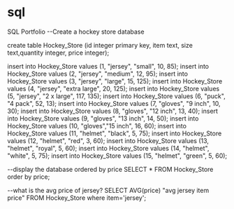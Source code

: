 # sql
SQL Portfolio
--Create a hockey store database

create table Hockey_Store (id integer primary key, item text, size text,quantity integer, price integer);

insert into Hockey_Store values (1, "jersey", "small", 10, 85);
insert into Hockey_Store values (2, "jersey", "medium", 12, 95);
insert into Hockey_Store values (3, "jersey", "large", 15, 125);
insert into Hockey_Store values (4, "jersey", "extra large", 20, 125);
insert into Hockey_Store values (5, "jersey", "2 x large", 117, 135);
insert into Hockey_Store values (6, "puck", "4 pack", 52, 13);
insert into Hockey_Store values (7, "gloves", "9 inch", 10, 30);
insert into Hockey_Store values (8, "gloves", "12 inch", 13, 40);
insert into Hockey_Store values (9, "gloves", "13 inch", 14, 50);
insert into Hockey_Store values (10, "gloves","15 inch", 16, 60);
insert into Hockey_Store values (11, "helmet", "black", 5, 75);
insert into Hockey_Store values (12, "helmet", "red", 3, 60);
insert into Hockey_Store values (13, "helmet", "royal", 5, 60);
insert into Hockey_Store values (14, "helmet", "white", 5, 75);
insert into Hockey_Store values (15, "helmet", "green", 5, 60);

--display the database ordered by price
SELECT * FROM Hockey_Store order by price;

--what is the avg price of jersey? 
SELECT AVG(price) "avg jersey item price"
FROM Hockey_Store
where item='jersey'; 

